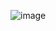 ![image](https://user-images.githubusercontent.com/94435318/154903228-5947a17f-d14b-414a-80fe-ed661cbef3d4.png)

         
